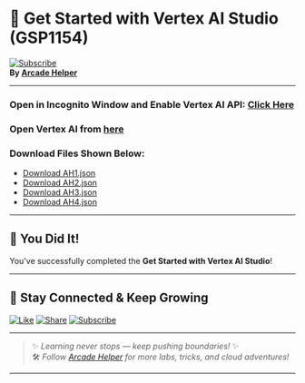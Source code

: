 
# 🚀 Get Started with Vertex AI Studio (GSP1154)  
[![Subscribe](https://img.shields.io/badge/Subscribe-YouTube-red?style=for-the-badge&logo=youtube)](https://www.youtube.com/@ArcadeHelper1418)  
**By [Arcade Helper](https://www.youtube.com/@ArcadeHelper1418)**

---

### Open in Incognito Window and Enable Vertex AI API: [Click Here](https://console.cloud.google.com/marketplace/product/google/aiplatform.googleapis.com?q=search&referrer=search&project=)

### Open Vertex AI from [here](https://console.cloud.google.com/vertex-ai/studio/saved-prompts?project=)

### Download Files Shown Below:
- [Download AH1.json](https://github.com/Arcade-helper/Solutions/blob/main/Get%20Started%20with%20Vertex%20AI%20Studio/AH1.json)
- [Download AH2.json](https://github.com/Arcade-helper/Solutions/blob/main/Get%20Started%20with%20Vertex%20AI%20Studio/AH2.json)
- [Download AH3.json](https://github.com/Arcade-helper/Solutions/blob/main/Get%20Started%20with%20Vertex%20AI%20Studio/AH3.json)
- [Download AH4.json](https://github.com/Arcade-helper/Solutions/blob/main/Get%20Started%20with%20Vertex%20AI%20Studio/AH4.json)

---

## 🎉 You Did It!  
You've successfully completed the **Get Started with Vertex AI Studio**!

---

## 🌟 Stay Connected & Keep Growing

[![Like](https://img.shields.io/badge/Like-❤️-pink?style=for-the-badge)](https://www.youtube.com/@ArcadeHelper1418) 
[![Share](https://img.shields.io/badge/Share-🔁-blue?style=for-the-badge)](https://www.youtube.com/@ArcadeHelper1418) 
[![Subscribe](https://img.shields.io/badge/Subscribe-🔔-red?style=for-the-badge)](https://www.youtube.com/@ArcadeHelper1418)

---

> ✨ *Learning never stops — keep pushing boundaries!* ✨  
> 🛠️ *Follow [Arcade Helper](https://www.youtube.com/@ArcadeHelper1418) for more labs, tricks, and cloud adventures!*

---
